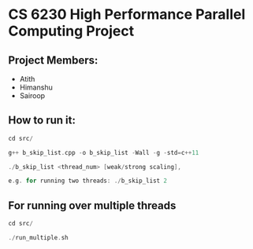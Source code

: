 # CS 6230 High Performance Parallel Computing Project

## Project Members:

- Atith
- Himanshu
- Sairoop

## How to run it:

```c++
cd src/

g++ b_skip_list.cpp -o b_skip_list -Wall -g -std=c++11

./b_skip_list <thread_num> [weak/strong scaling],

e.g. for running two threads: ./b_skip_list 2
```

## For running over multiple threads

```c++
cd src/

./run_multiple.sh
```
